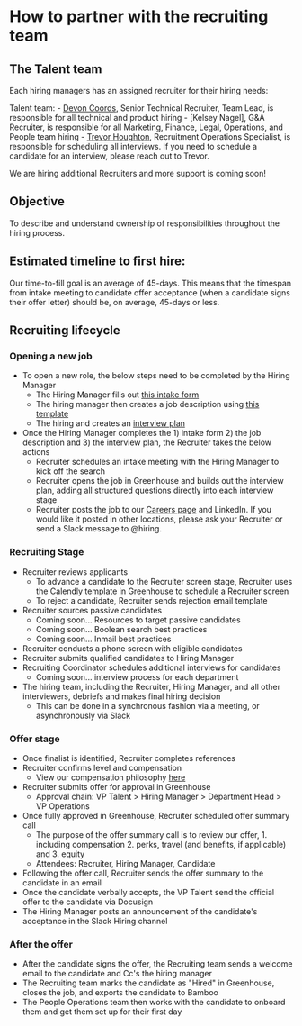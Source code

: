 # How to partner with the recruiting team

## The Talent team 
Each hiring managers has an assigned recruiter for their hiring needs:  

Talent team: 
    - [Devon Coords](../company/team/index.md#devon-coords-she-her), Senior Technical Recruiter, Team Lead, is responsible for all technical and product hiring
    - [Kelsey Nagel], G&A Recruiter, is responsible for all Marketing, Finance, Legal, Operations, and People team hiring
    - [Trevor Houghton](../company/team/index.md#trevor-houghton-he-him), Recruitment Operations Specialist, is responsible for scheduling all interviews. If you need to schedule a candidate for an interview, please reach out to Trevor. 

We are hiring additional Recruiters and more support is coming soon!

## Objective
To describe and understand ownership of responsibilities throughout the hiring process. 

## Estimated timeline to first hire:
Our time-to-fill goal is an average of 45-days.  This means that the timespan from intake meeting to candidate offer acceptance (when a candidate signs their offer letter) should be, on average, 45-days or less.  

## Recruiting lifecycle 

### Opening a new job
- To open a new role, the below steps need to be completed by the Hiring Manager
    - The Hiring Manager fills out [this intake form](https://docs.google.com/forms/d/1ju9waV4k_TpYMGmYZaH5eA2swkuvIthLFKQCzqrRUZM/edit)
    - The hiring manager then creates a job description using [this template](https://docs.google.com/document/d/1rJAYyARbegvvH_e-VTrHoFhU9cDG5WfHov3L12NeCO8/edit)
    - The hiring and creates an [interview plan](https://docs.google.com/spreadsheets/d/1pMG_K3pf_pP_AIvy8jjOKc-h6htDJ5QkvEMD3prAQ5Y/edit#gid=1566158302)
- Once the Hiring Manager completes the 1) intake form 2) the job description and 3) the interview plan, the Recruiter takes the below actions
    - Recruiter schedules an intake meeting with the Hiring Manager to kick off the search
    - Recruiter opens the job in Greenhouse and builds out the interview plan, adding all structured questions directly into each interview stage
    - Recruiter posts the job to our [Careers page](https://boards.greenhouse.io/sourcegraph91) and LinkedIn. If you would like it posted in other locations, please ask your Recruiter or send a Slack message to @hiring.
    
### Recruiting Stage
- Recruiter reviews applicants 
    - To advance a candidate to the Recruiter screen stage, Recruiter uses the Calendly template in Greenhouse to schedule a Recruiter screen
    - To reject a candidate, Recruiter sends rejection email template
- Recruiter sources passive candidates
    - Coming soon... Resources to target passive candidates 
    - Coming soon... Boolean search best practices 
    - Coming soon... Inmail best practices 
- Recruiter conducts a phone screen with eligible candidates
- Recruiter submits qualified candidates to Hiring Manager 
- Recruiting Coordinator schedules additional interviews for candidates
    - Coming soon... interview process for each department 
- The hiring team, including the Recruiter, Hiring Manager, and all other interviewers, debriefs and makes final hiring decision
    - This can be done in a synchronous fashion via a meeting, or asynchronously via Slack 

### Offer stage
- Once finalist is identified, Recruiter completes references
- Recruiter confirms level and compensation
    - View our compensation philosophy [here](https://about.sourcegraph.com/handbook/people-ops/compensation#components-of-compensation)
- Recruiter submits offer for approval in Greenhouse
   - Approval chain: VP Talent > Hiring Manager > Department Head > VP Operations
- Once fully approved in Greenhouse, Recruiter scheduled offer summary call 
   - The purpose of the offer summary call is to review our offer, 1. including compensation 2. perks, travel (and benefits, if applicable) and 3. equity
   - Attendees: Recruiter, Hiring Manager, Candidate
- Following the offer call, Recruiter sends the offer summary to the candidate in an email 
- Once the candidate verbally accepts, the VP Talent send the official offer to the candidate via Docusign 
- The Hiring Manager posts an announcement of the candidate's acceptance in the Slack Hiring channel 

### After the offer
- After the candidate signs the offer, the Recruiting team sends a welcome email to the candidate and Cc's the hiring manager
- The Recruiting team marks the candidate as "Hired" in Greenhouse, closes the job, and exports the candidate to Bamboo
- The People Operations team then works with the candidate to onboard them and get them set up for their first day
